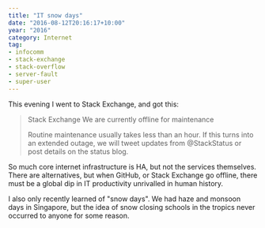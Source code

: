 ```yaml
---
title: "IT snow days"
date: "2016-08-12T20:16:17+10:00"
year: "2016"
category: Internet
tag:
- infocomm
- stack-exchange
- stack-overflow
- server-fault
- super-user
---
```

This evening I went to Stack Exchange, and got this:

> Stack Exchange
> We are currently offline for maintenance
>
> Routine maintenance usually takes less than an hour. If this 
> turns into an extended outage, we will tweet updates from 
> @StackStatus or post details on the status blog.

So much core internet infrastructure is HA, but not the services themselves. There are alternatives, but when GitHub, or Stack Exchange go offline, there must be a global dip in IT productivity unrivalled in human history.

I also only recently learned of "snow days". We had haze and monsoon days in Singapore, but the idea of snow closing schools in the tropics never occurred to anyone for some reason.

